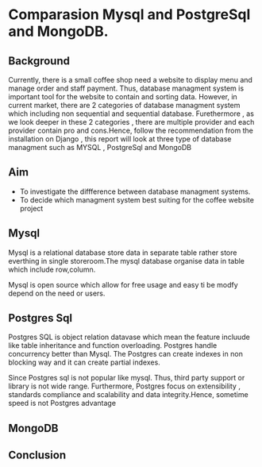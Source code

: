 # Comparasion Mysql and PostgreSql and MongoDB.  

## Background 
Currently, there is a small coffee shop need a website to display menu and manage order and staff payment. Thus, database managment system is important tool for the website to contain and sorting data. However, in current market, there are 2 categories of database managment system which including non sequential and sequential database. Furethermore , as we look deeper in these 2 categories , there are multiple provider and each provider contain pro and cons.Hence, follow the recommendation from the installation on Django , this report will look at three type of database managment such as MYSQL , PostgreSql and MongoDB     

## Aim 
- To investigate the diffference between database managment systems. 
- To decide which managment system best suiting for the coffee website project   

## Mysql 
Mysql is a relational database store data in separate table rather store everthing in single storeroom.The mysql database organise data in table which include row,column. 

Mysql is open source which allow for free usage and easy ti be modfy depend on the need or users. 

## Postgres Sql 

Postgres SQL is object relation datavase which mean the feature incluude like table inheritance and function overloading. Postgres handle concurrency better than Mysql. The Postgres can create indexes in non blocking way and it can create partial indexes. 

Since Postgres sql is not popular like mysql. Thus, third party support or library is not wide range. Furthermore, Postgres focus on extensibility , standards compliance and scalability and data integrity.Hence, sometime speed is not Postgres advantage 


## MongoDB 



## Conclusion 